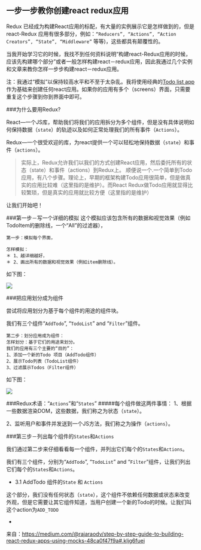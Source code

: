 ## 一步一步教你创建react redux应用
Redux 已经成为构建React应用的标配，有大量的实例展示它是怎样做到的，但是react-Redux 应用有很多部分，例如：```“Reducers”, “Actions”, “Action Creators”, “State”, “Middleware”``` 等等)，这些都具有颠覆性的。

当我开始学习它的时候，我找不到任何资料说明“构建react-Redux应用的时候，应该先构建哪个部分”或者一般怎样构建react－redux应用，因此我通过几个实例和文章来教你怎样一步步构建react－redux应用。
<br/>

注：我通过“模拟”以保持较高水平和不至于太杂乱。我将使用经典的<a href="https://github.com/reactjs/redux/tree/master/examples/todos">Todo list app</a>作为基础来创建任何react应用。如果你的应用有多个（screens）界面，只需要重复这个步骤到你到界面中即可。

###为什么要用Redux?

React—一个JS库，帮助我们将我们的应用拆分为多个组件，但是没有具体说明如何保持数据（```state```）的轨迹以及如何正常处理我们的所有事件（```Actions```）。

Redux—一个很受欢迎的库，为react提供一个可以轻松地保持数据（```state```）和事件（```actions```）。

> 实际上，Redux允许我们以我们的方式创建React应用，然后委托所有的状态（state）和事件（actions）到Redux上。
> 顺便说一个.一个简单到Todo应用，有八个步骤。理论上，早期的框架构建Todo应用很简单，但是做真实的应用比较难（这里指的是维护）。而React Redux做Todo应用就显得比较繁琐，但是真实的应用就比较方便（这里指的是维护）

让我们开始吧！

###第一步－写一个详细的模拟
这个模拟应该包含所有的数据和视觉效果（例如TodoItem的删除线，一个“All”的过滤器），
```
第一步：模拟每个界面，

怎样模拟：
＊ 1、越详细越好，
＊ 2、画出所有的数据和视觉效果（例如item删除线）。
```
如下图：

<img src="https://github.com/lanqy/blog/blob/master/1-RtA4NF2PI__vcarQgXEEBg.png" />

###把应用划分成为组件

尝试将应用划分为基于每个组件的用途的组件块。

我们有三个组件“```AddTodo```”, “```TodoList```” and “```Filter```”组件。
```
第二步：划分应用成为组件：
怎样划分：基于它们的用途来划分。
我们的应用有三个主要的“目的”：
1、添加一个新的Todo 项目（AddTodo组件）
2、展示Todo列表（TodoList组件）
3、过滤展示Todos（Filter组件）
```
如下图：

<img src="https://github.com/lanqy/blog/blob/master/1-AfzFa8zO_dQOmuSHL7bEww.png" />

###Redux术语：“```Actions```”和“```States```”
#####每个组件做这两件事情：
 1、根据一些数据渲染DOM，这些数据，我们称之为状态（```state```）。
 
 2、监听用户和事件并发送到一个JS方法，我们称之为操作（```actions```）。

###第三步－列出每个组件的```States```和```Actions```

我们通过第二步来仔细看看每一个组件，并列出它们每个的```States```和```Actions```。

我们有三个组件，分别为“```AddTodo```”, “```TodoList```” and “```Filter```”组件，让我们列出它们每个的```States```和```Actions```。

* 3.1 AddTodo 组件的```State``` 和 ```Actions```

这个部分，我们没有任何状态（```state```），这个组件不依赖任何数据或状态来改变外观，但是它需要让其它组件知道，当用户创建一个新的Todo的时候。让我们叫这个action为```ADD_TODO```

* 

来自：https://medium.com/@rajaraodv/step-by-step-guide-to-building-react-redux-apps-using-mocks-48ca0f47f9a#.kljg6fuei
